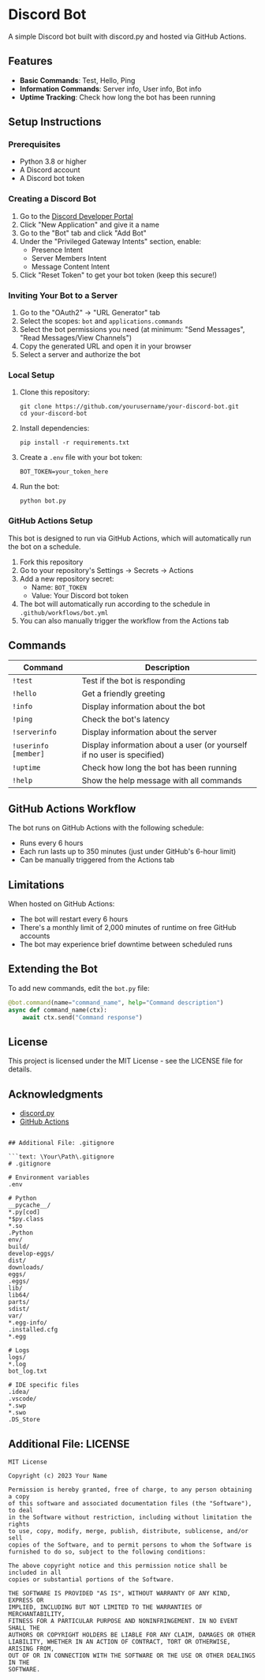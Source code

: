 # Discord Bot

A simple Discord bot built with discord.py and hosted via GitHub Actions.

## Features

- **Basic Commands**: Test, Hello, Ping
- **Information Commands**: Server info, User info, Bot info
- **Uptime Tracking**: Check how long the bot has been running

## Setup Instructions

### Prerequisites

- Python 3.8 or higher
- A Discord account
- A Discord bot token

### Creating a Discord Bot

1. Go to the [Discord Developer Portal](https://discord.com/developers/applications)
2. Click "New Application" and give it a name
3. Go to the "Bot" tab and click "Add Bot"
4. Under the "Privileged Gateway Intents" section, enable:
   - Presence Intent
   - Server Members Intent
   - Message Content Intent
5. Click "Reset Token" to get your bot token (keep this secure!)

### Inviting Your Bot to a Server

1. Go to the "OAuth2" → "URL Generator" tab
2. Select the scopes: `bot` and `applications.commands`
3. Select the bot permissions you need (at minimum: "Send Messages", "Read Messages/View Channels")
4. Copy the generated URL and open it in your browser
5. Select a server and authorize the bot

### Local Setup

1. Clone this repository:
   ```
   git clone https://github.com/yourusername/your-discord-bot.git
   cd your-discord-bot
   ```

2. Install dependencies:
   ```
   pip install -r requirements.txt
   ```

3. Create a `.env` file with your bot token:
   ```
   BOT_TOKEN=your_token_here
   ```

4. Run the bot:
   ```
   python bot.py
   ```

### GitHub Actions Setup

This bot is designed to run via GitHub Actions, which will automatically run the bot on a schedule.

1. Fork this repository
2. Go to your repository's Settings → Secrets → Actions
3. Add a new repository secret:
   - Name: `BOT_TOKEN`
   - Value: Your Discord bot token
4. The bot will automatically run according to the schedule in `.github/workflows/bot.yml`
5. You can also manually trigger the workflow from the Actions tab

## Commands

| Command | Description |
|---------|-------------|
| `!test` | Test if the bot is responding |
| `!hello` | Get a friendly greeting |
| `!info` | Display information about the bot |
| `!ping` | Check the bot's latency |
| `!serverinfo` | Display information about the server |
| `!userinfo [member]` | Display information about a user (or yourself if no user is specified) |
| `!uptime` | Check how long the bot has been running |
| `!help` | Show the help message with all commands |

## GitHub Actions Workflow

The bot runs on GitHub Actions with the following schedule:
- Runs every 6 hours
- Each run lasts up to 350 minutes (just under GitHub's 6-hour limit)
- Can be manually triggered from the Actions tab

## Limitations

When hosted on GitHub Actions:
- The bot will restart every 6 hours
- There's a monthly limit of 2,000 minutes of runtime on free GitHub accounts
- The bot may experience brief downtime between scheduled runs

## Extending the Bot

To add new commands, edit the `bot.py` file:

```python
@bot.command(name="command_name", help="Command description")
async def command_name(ctx):
    await ctx.send("Command response")
```

## License

This project is licensed under the MIT License - see the LICENSE file for details.

## Acknowledgments

- [discord.py](https://github.com/Rapptz/discord.py)
- [GitHub Actions](https://github.com/features/actions)
```

## Additional File: .gitignore

```text: \Your\Path\.gitignore
# .gitignore

# Environment variables
.env

# Python
__pycache__/
*.py[cod]
*$py.class
*.so
.Python
env/
build/
develop-eggs/
dist/
downloads/
eggs/
.eggs/
lib/
lib64/
parts/
sdist/
var/
*.egg-info/
.installed.cfg
*.egg

# Logs
logs/
*.log
bot_log.txt

# IDE specific files
.idea/
.vscode/
*.swp
*.swo
.DS_Store
```

## Additional File: LICENSE

```text: \Your\Path\LICENSE
MIT License

Copyright (c) 2023 Your Name

Permission is hereby granted, free of charge, to any person obtaining a copy
of this software and associated documentation files (the "Software"), to deal
in the Software without restriction, including without limitation the rights
to use, copy, modify, merge, publish, distribute, sublicense, and/or sell
copies of the Software, and to permit persons to whom the Software is
furnished to do so, subject to the following conditions:

The above copyright notice and this permission notice shall be included in all
copies or substantial portions of the Software.

THE SOFTWARE IS PROVIDED "AS IS", WITHOUT WARRANTY OF ANY KIND, EXPRESS OR
IMPLIED, INCLUDING BUT NOT LIMITED TO THE WARRANTIES OF MERCHANTABILITY,
FITNESS FOR A PARTICULAR PURPOSE AND NONINFRINGEMENT. IN NO EVENT SHALL THE
AUTHORS OR COPYRIGHT HOLDERS BE LIABLE FOR ANY CLAIM, DAMAGES OR OTHER
LIABILITY, WHETHER IN AN ACTION OF CONTRACT, TORT OR OTHERWISE, ARISING FROM,
OUT OF OR IN CONNECTION WITH THE SOFTWARE OR THE USE OR OTHER DEALINGS IN THE
SOFTWARE.
